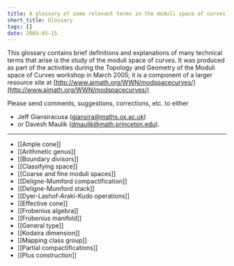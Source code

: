 ```yaml
---
title: A glossary of some relevant terms in the moduli space of curves
short_title: Glossary
tags: []
date: 2005-05-15
---
```


This glossary contains brief definitions and explanations of many technical terms that arise is the study of the moduli space of curves. It was produced as part of the activities during the Topology and Geometry of the Moduli space of Curves workshop in March 2005; it is a component of a larger resource site at [http://www.aimath.org/WWN/modspacecurves/](http://www.aimath.org/WWN/modspacecurves/)

Please send comments, suggestions, corrections, etc. to either

- Jeff Giansiracusa ([giansira@maths.ox.ac.uk](mailto:giansira@maths.ox.ac.uk))
- or Davesh Maulik ([dmaulik@math.princeton.edu](mailto:dmaulik@math.princeton.edu)).

----

- [[Ample cone]]
- [[Arithmetic genus]]
- [[Boundary divisors]]
- [[Classifying space]]
- [[Coarse and fine moduli spaces]]
- [[Deligne-Mumford compactification]]
- [[Deligne-Mumford stack]]
- [[Dyer-Lashof-Araki-Kudo operations]]
- [[Effective cone]]
- [[Frobenius algebra]]
- [[Frobenius manifold]]
- [[General type]]
- [[Kodaira dimension]]
- [[Mapping class group]]
- [[Partial compactifications]]
- [[Plus construction]]